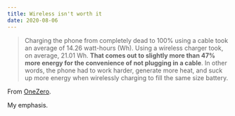 ```yaml
---
title: Wireless isn't worth it
date: 2020-08-06
---
```


<blockquote>Charging the phone from completely dead to 100% using a cable took an average of 14.26 watt-hours (Wh). Using a wireless charger took, on average, 21.01 Wh. <strong>That comes out to slightly more than 47% more energy for the convenience of not plugging in a cable</strong>. In other words, the phone had to work harder, generate more heat, and suck up more energy when wirelessly charging to fill the same size battery.</blockquote><p>From <a href="https://onezero.medium.com/wireless-charging-is-a-disaster-waiting-to-happen-48afdde70ed9">OneZero</a>.</p><p>My emphasis.</p>